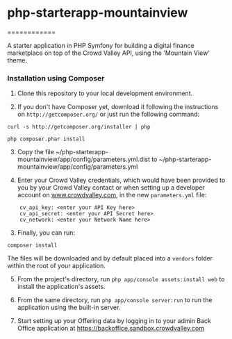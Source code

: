 # php-starterapp-mountainview
============

A starter application in PHP Symfony for building a digital finance marketplace on top of the Crowd Valley API, using the
'Mountain View' theme.

### Installation using Composer

1) Clone this repository to your local development environment.

2) If you don't have Composer yet, download it following the instructions on `http://getcomposer.org/` or just run the following command:

```
curl -s http://getcomposer.org/installer | php

php composer.phar install
```

3) Copy the file ~/php-starterapp-mountainview/app/config/parameters.yml.dist to ~/php-starterapp-mountainview/app/config/parameters.yml

4) Enter your Crowd Valley credentials, which would have been provided to you by your Crowd Valley contact or when setting up
a developer account on www.crowdvalley.com, in the new `parameters.yml` file:

```
    cv_api_key: <enter your API Key here>
    cv_api_secret: <enter your API Secret here>
    cv_network: <enter your Network Name here>
```

3) Finally, you can run:

```
composer install
```

The files will be downloaded and by default placed into a `vendors` folder within the root of your application.

5) From the project's directory, run `php app/console assets:install web` to install the application's assets.

6) From the same directory, run `php app/console server:run` to run the application using the built-in server. 

7) Start setting up your Offering data by logging in to your admin Back Office application at https://backoffice.sandbox.crowdvalley.com 
